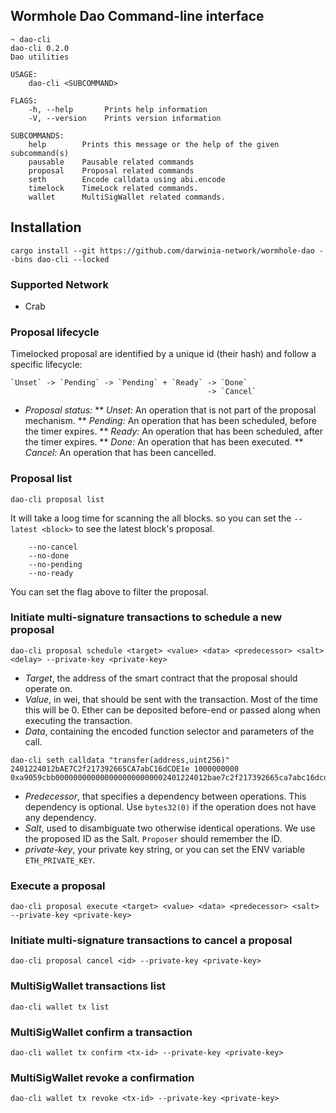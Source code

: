 ## Wormhole Dao Command-line interface
```
~ dao-cli
dao-cli 0.2.0
Dao utilities

USAGE:
    dao-cli <SUBCOMMAND>

FLAGS:
    -h, --help       Prints help information
    -V, --version    Prints version information

SUBCOMMANDS:
    help        Prints this message or the help of the given subcommand(s)
    pausable    Pausable related commands
    proposal    Proposal related commands
    seth        Encode calldata using abi.encode
    timelock    TimeLock related commands.
    wallet      MultiSigWallet related commands.
```

## Installation
```
cargo install --git https://github.com/darwinia-network/wormhole-dao --bins dao-cli --locked
```

### Supported Network
- Crab

### Proposal lifecycle
Timelocked proposal are identified by a unique id (their hash) and follow a specific lifecycle:
```
`Unset` -> `Pending` -> `Pending` + `Ready` -> `Done`
											-> `Cancel`
```
* *Proposal status:*
** *Unset:* An operation that is not part of the proposal mechanism.
** *Pending:* An operation that has been scheduled, before the timer expires.
** *Ready:* An operation that has been scheduled, after the timer expires.
** *Done:* An operation that has been executed.
** *Cancel:* An operation that has been cancelled.

### Proposal list
```
dao-cli proposal list
```
It will take a loog time for scanning the all blocks. so you can set the `--latest <block>` to see
the latest block's proposal.
```
	--no-cancel
	--no-done
	--no-pending
	--no-ready
```
You can set the flag above to filter the proposal.

### Initiate multi-signature transactions to schedule a new proposal
```
dao-cli proposal schedule <target> <value> <data> <predecessor> <salt> <delay> --private-key <private-key>
```
* *Target*, the address of the smart contract that the proposal should operate on.
* *Value*, in wei, that should be sent with the transaction. Most of the time this will be 0. Ether can be deposited before-end or passed along when executing the transaction.
* *Data*, containing the encoded function selector and parameters of the call.
```
dao-cli seth calldata "transfer(address,uint256)" 2401224012bAE7C2f217392665CA7abC16dCDE1e 1000000000
0xa9059cbb0000000000000000000000002401224012bae7c2f217392665ca7abc16dcde1e0000000000000000000000000000000000000000000000000000000000000064
```
* *Predecessor*, that specifies a dependency between operations. This dependency is optional. Use `bytes32(0)` if the operation does not have any dependency.
* *Salt*, used to disambiguate two otherwise identical operations. We use the proposed ID as the Salt. `Proposer` should remember the ID.
* *private-key*, your private key string, or you can set the ENV variable `ETH_PRIVATE_KEY`.

### Execute a proposal
```
dao-cli proposal execute <target> <value> <data> <predecessor> <salt> --private-key <private-key>
```

### Initiate multi-signature transactions to cancel a proposal
```
dao-cli proposal cancel <id> --private-key <private-key>
```

### MultiSigWallet transactions list
```
dao-cli wallet tx list
```

### MultiSigWallet confirm a transaction
```
dao-cli wallet tx confirm <tx-id> --private-key <private-key>
```

### MultiSigWallet revoke a confirmation
```
dao-cli wallet tx revoke <tx-id> --private-key <private-key>
```
